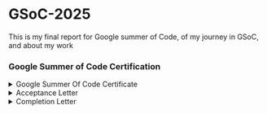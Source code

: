 # GSoC-2025
This is my final report for Google summer of Code, of my journey in GSoC, and about my work 

### Google Summer of Code Certification ### 

<details>
<summary>Google Summer Of Code Certificate</summary>
 <img src="./assets/GSoC-certificate.png" />
</details>
<details>
<summary>Acceptance Letter</summary>
 <img src="./assets/gsoc-acceptance.png" />
</details>
<details>
<summary>Completion Letter</summary>
 <img src="./assets/gsoc-completion-verification.png" />
</details>
